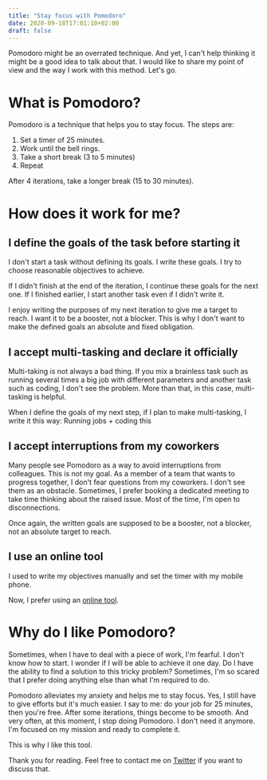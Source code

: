 ```yaml
---
title: "Stay focus with Pomodoro"
date: 2020-09-18T17:01:10+02:00
draft: false
---
```


Pomodoro might be an overrated technique. And yet, I can't help thinking it might be a good idea to talk about that. I would like to share my point of view and the way I work with this method. Let's go.

# What is Pomodoro?
Pomodoro is a technique that helps you to stay focus. The steps are:

1. Set a timer of 25 minutes.
2. Work until the bell rings.
3. Take a short break (3 to 5 minutes)
4. Repeat

After 4 iterations, take a longer break (15 to 30 minutes).

# How does it work for me?

## I define the goals of the task before starting it
I don't start a task without defining its goals. I write these goals.
I try to choose reasonable objectives to achieve.

If I didn't finish at the end of the iteration, I continue these goals for the next one.
If I finished earlier, I start another task even if I didn't write it.

I enjoy writing the purposes of my next iteration to give me a target to reach. I want it to be a booster, not a blocker. This is why I don't want to make the defined goals an absolute and fixed obligation. 

## I accept multi-tasking and declare it officially
Multi-taking is not always a bad thing. If you mix a brainless task such as running several times a big job with different parameters and another task such as coding, I don't see the problem. More than that, in this case, multi-tasking is helpful.

When I define the goals of my next step, if I plan to make multi-tasking, I write it this way:
Running jobs + coding this

## I accept interruptions from my coworkers
Many people see Pomodoro as a way to avoid interruptions from colleagues. This is not my goal. As a member of a team that wants to progress together, I don't fear questions from my coworkers. I don't see them as an obstacle. Sometimes, I prefer booking a dedicated meeting to take time thinking about the raised issue. Most of the time, I'm open to disconnections.

Once again, the written goals are supposed to be a booster, not a blocker, not an absolute target to reach.

## I use an online tool
I used to write my objectives manually and set the timer with my mobile phone.

Now, I prefer using an [online tool](https://pomodoro-tracker.com/). 

# Why do I like Pomodoro?

Sometimes, when I have to deal with a piece of work, I'm fearful. I don't know how to start. I wonder if I will be able to achieve it one day. Do I have the ability to find a solution to this tricky problem? Sometimes, I'm so scared that I prefer doing anything else than what I'm required to do.

Pomodoro alleviates my anxiety and helps me to stay focus. Yes, I still have to give efforts but it's much easier. I say to me: do your job for 25 minutes, then you're free. After some iterations, things become to be smooth. And very often, at this moment, I stop doing Pomodoro. I don't need it anymore. I'm focused on my mission and ready to complete it. 

This is why I like this tool.


Thank you for reading. Feel free to contact me on [Twitter](https://twitter.com/saby_nastasia) if you want to discuss that.
